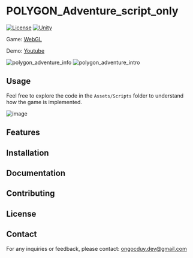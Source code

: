 # POLYGON_Adventure_script_only

[![License](https://img.shields.io/badge/license-MIT-blue.svg)](LICENSE)
[![Unity](https://img.shields.io/badge/unity-2022.1%2B-green.svg)](https://unity3d.com/get-unity/download)

Game: [WebGL](https://webunity.github.io/webgl_POLYGON_Adventure)

Demo: [Youtube](https://youtu.be/P06ZWVtaAYM)

![polygon_adventure_info](https://github.com/user-attachments/assets/fb7bb5a8-5c50-446c-8b97-7f0b0756ee56)
![polygon_adventure_intro](https://github.com/user-attachments/assets/06df6075-7da5-41ee-94db-a284c1092cfe)

## Usage

Feel free to explore the code in the `Assets/Scripts` folder to understand how the game is implemented.

![image](https://github.com/user-attachments/assets/e3479a0f-8226-4f58-9b20-8bf197b3e5c5)

## Features

## Installation

## Documentation

## Contributing

## License

## Contact

For any inquiries or feedback, please contact: ongocduy.dev@gmail.com
